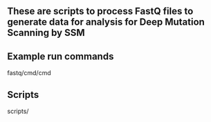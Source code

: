 ## These are scripts to process FastQ files to generate data for analysis for Deep Mutation Scanning by SSM

## Example run commands
fastq/cmd/cmd

## Scripts
scripts/


